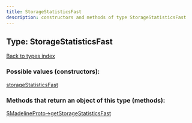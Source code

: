 ```yaml
---
title: StorageStatisticsFast
description: constructors and methods of type StorageStatisticsFast
---
```

## Type: StorageStatisticsFast  
[Back to types index](index.md)



### Possible values (constructors):

[storageStatisticsFast](../constructors/storageStatisticsFast.md)  



### Methods that return an object of this type (methods):

[$MadelineProto->getStorageStatisticsFast](../methods/getStorageStatisticsFast.md)  



